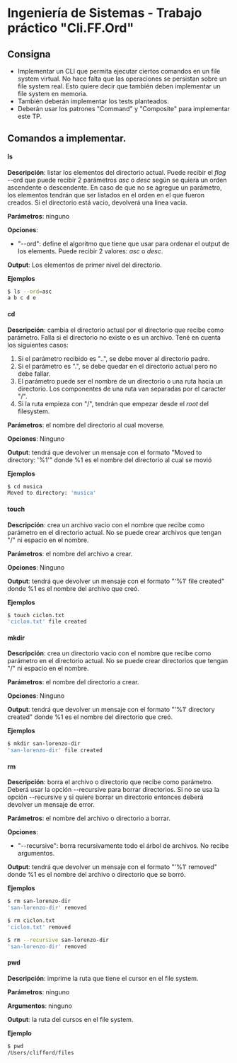 # Ingeniería de Sistemas - Trabajo práctico "Cli.FF.Ord"

## Consigna
- Implementar un CLI que permita ejecutar ciertos comandos en un file system virtual. No hace falta que las operaciones se persistan sobre un file system real. Esto quiere decir que también deben implementar
un file system en memoria. 
- También deberán implementar los tests planteados.
- Deberán usar los patrones "Command" y "Composite" para implementar este TP.


## Comandos a implementar.

#### ls
**Descripción**: listar los elementos del directorio actual. Puede recibir el _flag_ --ord que puede recibir 2 parámetros _asc_ o _desc_ según se quiera un orden ascendente o descendente. En caso de
que no se agregue un parámetro, los elementos tendrán que ser listados en el orden en el que fueron creados. Si el directorio está vacio, devolverá una linea vacia.

**Parámetros**: ninguno

**Opciones**:
- "--ord": define el algoritmo que tiene que usar para ordenar el output de los elements. Puede recibir 2 valores: _asc_ o _desc_.

**Output**: Los elementos de primer nivel del directorio.

**Ejemplos**
```bash
$ ls --ord=asc
a b c d e
```

#### cd
**Descripción**: cambia el directorio actual por el directorio que recibe como parámetro. Falla si el directorio no existe o es un archivo. Tené en cuenta los siguientes casos:
  1. Si el parámetro recibido es "..", se debe mover al directorio padre.
  2. Si el parámetro es ".", se debe quedar en el directorio actual pero no debe fallar.
  3. El parámetro puede ser el nombre de un directorio o una ruta hacia un directorio. Los componentes de una ruta van separadas por el caracter "/".
  4. Si la ruta empieza con "/", tendrán que empezar desde el _root_ del filesystem.

**Parámetros**: el nombre del directorio al cual moverse.

**Opciones**: Ninguno

**Output**: tendrá que devolver un mensaje con el formato "Moved to directory: '%1'" donde %1 es el nombre del directorio al cual se movió

**Ejemplos**
```bash
$ cd musica
Moved to directory: 'musica'
```

#### touch
**Descripción**: crea un archivo vacio con el nombre que recibe como parámetro en el directorio actual. No se puede crear archivos que tengan "/" ni espacio en el nombre.

**Parámetros**: el nombre del archivo a crear.

**Opciones**: Ninguno

**Output**: tendrá que devolver un mensaje con el formato "'%1' file created" donde %1 es el nombre del archivo que creó.

**Ejemplos**
```bash
$ touch ciclon.txt
'ciclon.txt' file created
```

#### mkdir
**Descripción**: crea un directorio vacio con el nombre que recibe como parámetro en el directorio actual. No se puede crear directorios que tengan "/" ni espacio en el nombre.

**Parámetros**: el nombre del directorio a crear.

**Opciones**: Ninguno

**Output**: tendrá que devolver un mensaje con el formato "'%1' directory created" donde %1 es el nombre del directorio que creó.

**Ejemplos**
```bash
$ mkdir san-lorenzo-dir
'san-lorenzo-dir' file created
```

#### rm
**Descripción**: borra el archivo o directorio que recibe como parámetro. Deberá usar la opción --recursive para borrar directorios.
Si no se usa la opción --recursive y si quiere borrar un directorio entonces deberá devolver un mensaje de error.

**Parámetros**: el nombre del archivo o directorio a borrar.

**Opciones**:
- "--recursive": borra recursivamente todo el árbol de archivos. No recibe argumentos.

**Output**: tendrá que devolver un mensaje con el formato "'%1' removed" donde %1 es el nombre del archivo o directorio que se borró.

**Ejemplos**
```bash
$ rm san-lorenzo-dir
'san-lorenzo-dir' removed

$ rm ciclon.txt
'ciclon.txt' removed

$ rm --recursive san-lorenzo-dir
'san-lorenzo-dir' removed
```

#### pwd
**Descripción**: imprime la ruta que tiene el cursor en el file system.

**Parámetros**: ninguno

**Argumentos**: ninguno

**Output**: la ruta del cursos en el file system.

**Ejemplo**
```bash
$ pwd
/Users/clifford/files
```
